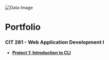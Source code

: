 <img src="background-image.jpg" alt="Data Image">


<h1> Portfolio</h1>
<h3>CIT 281 - Web Application Development I</h3>
<ul>
    <li><strong><a href="https://github.com/garnold-uo/cit-p1">Project 1: Introduction to CLI</a></strong></li>
